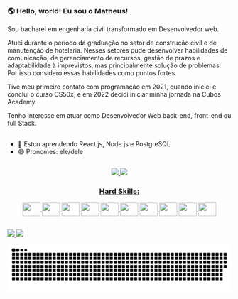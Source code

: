 ### 🌎 Hello, world! Eu sou o Matheus!

Sou bacharel em engenharia civil transformado em Desenvolvedor web. 

Atuei durante o período da graduação no setor de construção civil e de manutenção de hotelaria. Nesses setores pude desenvolver habilidades de comunicação, de gerenciamento de recursos, gestão de prazos e adaptabilidade à imprevistos, mas principalmente solução de problemas. Por isso considero essas habilidades como pontos fortes.

Tive meu primeiro contato com programação em 2021, quando iniciei e concluí o curso CS50x, e em 2022 decidi iniciar minha jornada na Cubos Academy.

Tenho interesse em atuar como Desenvolvedor Web back-end, front-end ou full Stack.

##



- 🌱 Estou aprendendo React.js, Node.js e PostgreSQL
- 😄 Pronomes: ele/dele
##


<div align="center">
  <a href="https://github.com/matheuspinh">
  <img height="180em" src="https://github-readme-stats.vercel.app/api?username=matheuspinh&show_icons=true&theme=highcontrast">
  <img height="180em" src="https://github-readme-stats.vercel.app/api/top-langs/?username=matheuspinh&hide=python&layout=compact&theme=highcontrast">
</div>

<div align="center">

### Hard Skills:
  <div style="display: inline_block">
    <img align="center" height="30" width="40" src="https://cdn.jsdelivr.net/gh/devicons/devicon/icons/react/react-original.svg" />
    <img align="center" height="30" width="40" src="https://cdn.jsdelivr.net/gh/devicons/devicon/icons/python/python-original.svg" />
    <img align="center" height="30" width="40" src="https://cdn.jsdelivr.net/gh/devicons/devicon/icons/javascript/javascript-original.svg" />
    <img align="center" height="30" width="40" src="https://cdn.jsdelivr.net/gh/devicons/devicon/icons/nodejs/nodejs-original.svg" />
    <img align="center" height="30" width="40" src="https://cdn.jsdelivr.net/gh/devicons/devicon/icons/django/django-plain.svg" />
    <img align="center" height="30" width="40" src="https://cdn.jsdelivr.net/gh/devicons/devicon/icons/html5/html5-original.svg" />
    <img align="center" height="30" width="40" src="https://cdn.jsdelivr.net/gh/devicons/devicon/icons/css3/css3-original.svg" />
    <img align="center" height="30" width="40" src="https://cdn.jsdelivr.net/gh/devicons/devicon/icons/mysql/mysql-plain.svg" />
    <img align="center" height="30" width="40" src="https://cdn.jsdelivr.net/gh/devicons/devicon/icons/postgresql/postgresql-original.svg" />
    <img align="center" height="30" width="40" src="https://cdn.jsdelivr.net/gh/devicons/devicon/icons/sass/sass-original.svg" />




  </div>
</div>

##

<div>
  <a href="https://www.linkedin.com/in/matheuspin/">
  <img src="https://img.shields.io/badge/LinkedIn-0077B5?style=for-the-badge&logo=linkedin&logoColor=white">
  </a>
  <a href="https://mail.google.com/mail/?view=cm&fs=1&to=matheus.rj.pinheiro@gmail.com">
  <img src="https://img.shields.io/badge/Gmail-D14836?style=for-the-badge&logo=gmail&logoColor=white">
  </a>
</div>

![Snake animation](https://github.com/matheuspinh/matheuspinh/blob/output/github-contribution-grid-snake.svg)
